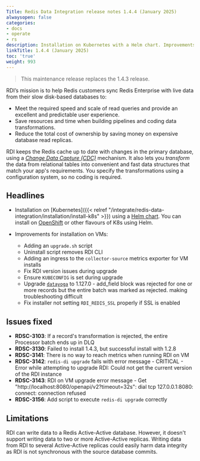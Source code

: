 ```yaml
---
Title: Redis Data Integration release notes 1.4.4 (January 2025)
alwaysopen: false
categories:
- docs
- operate
- rs
description: Installation on Kubernetes with a Helm chart. Improvements for installation on VMs.
linkTitle: 1.4.4 (January 2025)
toc: 'true'
weight: 993
---
```


> This maintenance release replaces the 1.4.3 release.

RDI’s mission is to help Redis customers sync Redis Enterprise with live data from their slow disk-based databases to:

- Meet the required speed and scale of read queries and provide an excellent and predictable user experience.
- Save resources and time when building pipelines and coding data transformations.
- Reduce the total cost of ownership by saving money on expensive database read replicas.

RDI keeps the Redis cache up to date with changes in the primary database, using a [_Change Data Capture (CDC)_](https://en.wikipedia.org/wiki/Change_data_capture) mechanism.
It also lets you _transform_ the data from relational tables into convenient and fast data structures that match your app's requirements. You specify the transformations using a configuration system, so no coding is required.

## Headlines

-   Installation on [Kubernetes]({{< relref "/integrate/redis-data-integration/installation/install-k8s" >}}) using a [Helm chart](https://helm.sh/docs/). You can install on [OpenShift](https://docs.openshift.com/) or other flavours of K8s using Helm.

- Improvements for installation on VMs:
  - Adding an `upgrade.sh` script
  - Uninstall script removes RDI CLI
  - Adding an ingress to the `collector-source` metrics exporter for VM installs
  - Fix RDI version issues during upgrade
  - Ensure `KUBECONFIG` is set during upgrade
  - Upgrade [`datayoga`](https://github.com/datayoga-io/datayoga) to 1.127.0 - add_field block was rejected for one or more records but the entire batch was marked as rejected. making troubleshooting difficult
  - Fix installer not setting `RDI_REDIS_SSL` properly if SSL is enabled

## Issues fixed 

- **RDSC-3103**: If a record's transformation is rejected, the entire Processor batch ends up in DLQ
- **RDSC-3130**: Failed to install 1.4.3, but successful install with 1.2.8
- **RDSC-3141**: There is no way to reach metrics when running RDI on VM
- **RDSC-3142**: `redis-di upgrade` fails with error message - CRITICAL - Error while attempting to upgrade RDI: Could not get the current version of the RDI instance
- **RDSC-3143**: RDI on VM upgrade error message - Get "http://localhost:8080/openapi/v2?timeout=32s": dial tcp 127.0.0.1:8080: connect: connection refused
- **RDSC-3156**: Add script to execute `redis-di upgrade` correctly

## Limitations

RDI can write data to a Redis Active-Active database. However, it doesn't support writing data to two or more Active-Active replicas. Writing data from RDI to several Active-Active replicas could easily harm data integrity as RDI is not synchronous with the source database commits.
